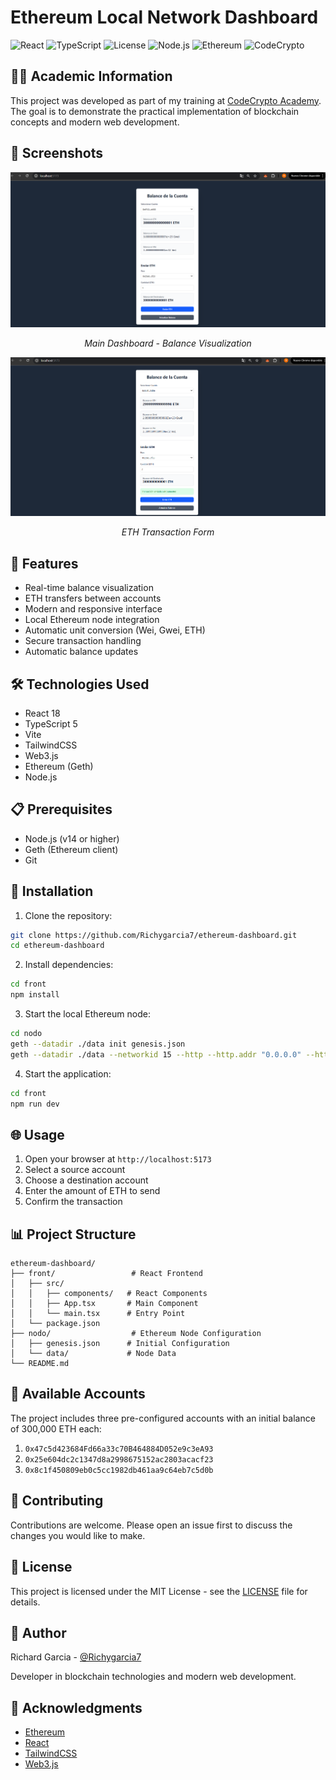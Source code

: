 # Ethereum Local Network Dashboard

![React](https://img.shields.io/badge/React-18-blue)
![TypeScript](https://img.shields.io/badge/TypeScript-5-blue)
![License](https://img.shields.io/badge/License-MIT-green)
![Node.js](https://img.shields.io/badge/Node.js-18-green)
![Ethereum](https://img.shields.io/badge/Ethereum-Local-orange)
![CodeCrypto](https://img.shields.io/badge/CodeCrypto-Academy-4CAF50)

## 👨‍🎓 Academic Information

This project was developed as part of my training at [CodeCrypto Academy](https://github.com/codecrypto-academy). The goal is to demonstrate the practical implementation of blockchain concepts and modern web development.

## 📸 Screenshots

<div align="center">
  <img src="screenshots/dashboard.png" alt="Main Dashboard" width="600"/>
  <p><em>Main Dashboard - Balance Visualization</em></p>
  
  <img src="screenshots/transaction.png" alt="Transaction Form" width="600"/>
  <p><em>ETH Transaction Form</em></p>
</div>

## 🚀 Features

- Real-time balance visualization
- ETH transfers between accounts
- Modern and responsive interface
- Local Ethereum node integration
- Automatic unit conversion (Wei, Gwei, ETH)
- Secure transaction handling
- Automatic balance updates

## 🛠️ Technologies Used

- React 18
- TypeScript 5
- Vite
- TailwindCSS
- Web3.js
- Ethereum (Geth)
- Node.js

## 📋 Prerequisites

- Node.js (v14 or higher)
- Geth (Ethereum client)
- Git

## 🔧 Installation

1. Clone the repository:
```bash
git clone https://github.com/Richygarcia7/ethereum-dashboard.git
cd ethereum-dashboard
```

2. Install dependencies:
```bash
cd front
npm install
```

3. Start the local Ethereum node:
```bash
cd nodo
geth --datadir ./data init genesis.json
geth --datadir ./data --networkid 15 --http --http.addr "0.0.0.0" --http.port 5556 --http.api "eth,net,web3" --http.corsdomain "*" --allow-insecure-unlock
```

4. Start the application:
```bash
cd front
npm run dev
```

## 🌐 Usage

1. Open your browser at `http://localhost:5173`
2. Select a source account
3. Choose a destination account
4. Enter the amount of ETH to send
5. Confirm the transaction

## 📊 Project Structure

```
ethereum-dashboard/
├── front/                 # React Frontend
│   ├── src/
│   │   ├── components/   # React Components
│   │   ├── App.tsx       # Main Component
│   │   └── main.tsx      # Entry Point
│   └── package.json
├── nodo/                  # Ethereum Node Configuration
│   ├── genesis.json      # Initial Configuration
│   └── data/             # Node Data
└── README.md
```

## 🔐 Available Accounts

The project includes three pre-configured accounts with an initial balance of 300,000 ETH each:

1. `0x47c5d423684Fd66a33c70B464884D052e9c3eA93`
2. `0x25e604dc2c1347d8a2998675152ac2803acacf23`
3. `0x8c1f450809eb0c5cc1982db461aa9c64eb7c5d0b`

## 🤝 Contributing

Contributions are welcome. Please open an issue first to discuss the changes you would like to make.

## 📝 License

This project is licensed under the MIT License - see the [LICENSE](LICENSE) file for details.

## 👤 Author

Richard Garcia - [@Richygarcia7](https://twitter.com/Richygarcia7)

Developer in blockchain technologies and modern web development.

## 🙏 Acknowledgments

- [Ethereum](https://ethereum.org/)
- [React](https://reactjs.org/)
- [TailwindCSS](https://tailwindcss.com/)
- [Web3.js](https://web3js.readthedocs.io/) 